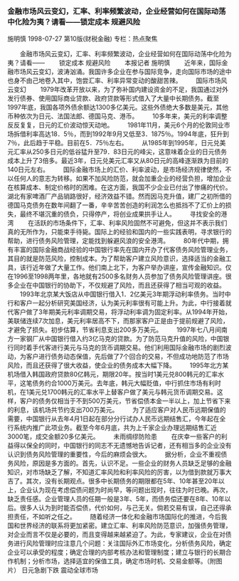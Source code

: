 ### 金融市场风云变幻，汇率、利率频繁波动，企业经营如何在国际动荡中化险为夷？请看——锁定成本  规避风险
施明慎
1998-07-27
第10版(财税金融)
专栏：热点聚焦

　　金融市场风云变幻，汇率、利率频繁波动，企业经营如何在国际动荡中化险为夷？请看——
　　锁定成本  规避风险
　　本报记者  施明慎
　　近年来，国际金融市场风云变幻，波涛汹涌。我国许多企业在参与国际竞争，走向国际市场的途中也身不由己地卷入其中，饱尝汇率、利率异常变动的酸甜苦辣。
　　国际市场风云变幻
　　1979年改革开放以来，为了弥补国内建设资金的不足，我国通过对外发行债券、使用国际商业贷款、政府贷款等形式借入了大量中长期债务。截至1997年底，我国各项外债余额达1300多亿美元。这些外债绝大多数是美元，其他币种依次为日元、法国法郎、德国马克、港币。
　　10多年来，美元的利率调整反反复复，日元的汇价波动惊天动地。
　　1981年11月，美元6个月的伦敦同业市场拆借利率高达18．5％，而到1992年9月又低至3．1875％。1994年底，狂升到7％，此后趋于平稳。目前在5．75％左右。
　　从1985年到1995年，日元兑美元汇率从250多日元的低谷猛升至79．83日元的峰尖，这意味着企业的日元债务成本上升了3倍多。最近3年，日元兑美元汇率又从80日元的高峰逐渐跌为目前的140日元左右。
　　国际金融市场上的汇价、利率波动，是市场经济规律使然，不以任何人的意志为转移。如果不加风险防范，就会加重企业的经营负担，增加企业在核算成本、制定价格时的困难。在这方面，我国不少企业已付出了惨痛的代价。湖北有家啤酒厂产品销路很好，经济效益不错。然而因马克升值，建厂之初所借的德国马克债务在数年间翻了一番，辛辛苦苦创造的利润怎么也抵挡不了汇价上的损失，最终不堪沉重的债负，只得停产，将创业成果拱手让人。
　　寻找安全的港湾
　　在活跃的市场条件下，汇率、利率风险固然不可避免，但这并不表示我们真的无所作为，只能束手待毙。国际上的经验和国内的一些实践表明，寻求银行的帮助，进行债务风险管理，定能找到躲避风浪的安全港湾。
　　80年代中期，拥有丰富的国际金融商战经验的中国银行率先在国内开办了代客债务风险管理业务，其目的就是防范风险，控制成本。为了帮助客户建立风险意识，选择适当的金融工具，该行近年做了大量工作。他们南上北下，为客户举办讲座，宣传金融知识。仅在1996至1998两年里，各地就有2500多名财务人员参加了债务风险管理讲座。很多企业在中国银行的协助下，不仅规避了风险，而且还获得了相当可观的收益。
　　1993年北京某大饭店从中国银行借入1．2亿美元3年期浮动利率债务。当时中行和客户一起分析研究美国经济，认为美元利率很有可能上升。为此，中行接着就代客户做了3年期美元利率调期交易，将浮动利率调为固定利率。从1994年开始，美联储连续7次加息，美元利率居高不下，而那家客户正是由于提前规避了风险，才避免了损失。初步估算，节省利息支出200多万美元。
　　1997年七八月间南方一家钢厂从中国银行借入约3亿马克的贷款。为了防范马克升值的风险，中国银行同时着手代客进行美元与马克的货币调期交易。他们利用国际金融市场的剧烈波动，为客户进行债务动态保值，先后做了7个回合的交易，不但成功地防范了市场风险，而且还获得了很大收益，使企业的债务成本大幅下降。
　　1995年北方某机场借入韩国政府贷款80亿韩元，期限20年。按当时1美元兑800韩元的汇率水平，这笔债务约合1000万美元。去年底，韩元大幅贬值，中行抓住市场有利时机，在1美元兑1700韩元的汇率水平上替客户做了美元与韩元货币调期交易。这样，客户的债务仅相当于不到500万美元，节省偿债本金一半以上，加上节省下来的利息，该机场共节约支出700万美元。
　　为了适应客户对人民币远期保值的需要，中国银行从去年4月1日起在部分分行试办人民币远期结售汇，今年起在全行系统内推广此项业务。截至今年6月底，共为上千家企业办理远期结售汇近3000笔，成交金额20多亿美元。
　　未雨绸缪防险患
　　在庆幸一些客户的利益得以保全的同时，中国银行的同志不无遗憾地告诉记者，还有相当多的企业没有认识到债务风险管理的重要性，今后的麻烦会很大。
　　据分析，企业不重视债务风险，原因是多方面的。首先，认识不足。一些企业的财务人员缺乏足够的金融知识，对市场缺乏了解，不知道汇率风险和利率风险的厉害，以为借到款就万事大吉了。其次，没有长期观点。很多中长期债务的期限都在5年、10年甚至20年以上，企业认为现在考虑偿债问题为时尚早，等问题出现时，往往为时已晚。再次，缺乏责任感。企业管理人员的任期一般是3年、5年，而债务偿还要在8年、10年以后。很多人认为到时能否偿债，代价如何，与己无关。倘若交易有误，自己还得承担责任，不如听之任之。
　　随着经济一体化和金融市场国际化的推进，今后我国和世界经济的联系将更加紧密。建立汇率、利率风险防范意识，加强债务管理，对企业而言不仅是必要的，而且变得越来越紧迫了。为此，专家建议，企业在对债务进行风险管理时应注意几个问题：关注国际外汇市场变化，分析债务风险，确定企业可以承受的程度；确定合理的内部考核办法和管理制度；建立与银行的长期合作机制；分析市场，选择适宜的保值工具，确定市场时机、交易金额等。（附图片）
   日元急剧下跌  震动全球市场
